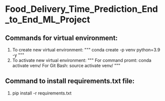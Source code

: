 # Food_Delivery_Time_Prediction_End_to_End_ML_Project

## Commands for virtual environment:
 1. To create new virtual environment:
""" conda create -p venv python=3.9 -y 
"""
 2. To activate new virtual environment:
 """
    For command promt: conda activate venv/
    For Git Bash: source activate venv/
"""
## Command to install requirements.txt file:
 1. pip install -r requirements.txt
